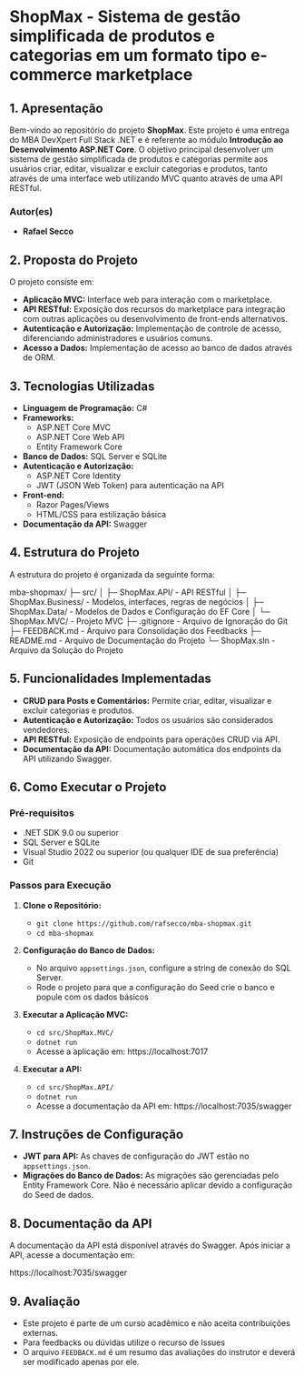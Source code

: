 # **ShopMax - Sistema de gestão simplificada de produtos e categorias em um formato tipo e-commerce marketplace**

## **1. Apresentação**

Bem-vindo ao repositório do projeto **ShopMax**. Este projeto é uma entrega do MBA DevXpert Full Stack .NET e é referente ao módulo **Introdução ao Desenvolvimento ASP.NET Core**.
O objetivo principal desenvolver um sistema de gestão simplificada de produtos e categorias permite aos usuários criar, editar, visualizar e excluir categorias e produtos, tanto através de uma interface web utilizando MVC quanto através de uma API RESTful.

### **Autor(es)**
- **Rafael Secco**

## **2. Proposta do Projeto**

O projeto consiste em:

- **Aplicação MVC:** Interface web para interação com o marketplace.
- **API RESTful:** Exposição dos recursos do marketplace para integração com outras aplicações ou desenvolvimento de front-ends alternativos.
- **Autenticação e Autorização:** Implementação de controle de acesso, diferenciando administradores e usuários comuns.
- **Acesso a Dados:** Implementação de acesso ao banco de dados através de ORM.

## **3. Tecnologias Utilizadas**

- **Linguagem de Programação:** C#
- **Frameworks:**
  - ASP.NET Core MVC
  - ASP.NET Core Web API
  - Entity Framework Core
- **Banco de Dados:** SQL Server e SQLite
- **Autenticação e Autorização:**
  - ASP.NET Core Identity
  - JWT (JSON Web Token) para autenticação na API
- **Front-end:**
  - Razor Pages/Views
  - HTML/CSS para estilização básica
- **Documentação da API:** Swagger

## **4. Estrutura do Projeto**

A estrutura do projeto é organizada da seguinte forma:

mba-shopmax/
├─ src/
│  ├─ ShopMax.API/ - API RESTful
│  ├─ ShopMax.Business/ - Modelos, interfaces, regras de negócios
│  ├─ ShopMax.Data/ - Modelos de Dados e Configuração do EF Core
│  └─ ShopMax.MVC/ - Projeto MVC
├─ .gitignore - Arquivo de Ignoração do Git
├─ FEEDBACK.md - Arquivo para Consolidação dos Feedbacks
├─ README.md - Arquivo de Documentação do Projeto
└─ ShopMax.sln - Arquivo da Solução do Projeto

## **5. Funcionalidades Implementadas**

- **CRUD para Posts e Comentários:** Permite criar, editar, visualizar e excluir categorias e produtos.
- **Autenticação e Autorização:** Todos os usuários são considerados vendedores.
- **API RESTful:** Exposição de endpoints para operações CRUD via API.
- **Documentação da API:** Documentação automática dos endpoints da API utilizando Swagger.

## **6. Como Executar o Projeto**

### **Pré-requisitos**

- .NET SDK 9.0 ou superior
- SQL Server e SQLite
- Visual Studio 2022 ou superior (ou qualquer IDE de sua preferência)
- Git

### **Passos para Execução**

1. **Clone o Repositório:**
   - `git clone https://github.com/rafsecco/mba-shopmax.git`
   - `cd mba-shopmax`

2. **Configuração do Banco de Dados:**
   - No arquivo `appsettings.json`, configure a string de conexão do SQL Server.
   - Rode o projeto para que a configuração do Seed crie o banco e popule com os dados básicos

3. **Executar a Aplicação MVC:**
   - `cd src/ShopMax.MVC/`
   - `dotnet run`
   - Acesse a aplicação em: https://localhost:7017

4. **Executar a API:**
   - `cd src/ShopMax.API/`
   - `dotnet run`
   - Acesse a documentação da API em: https://localhost:7035/swagger

## **7. Instruções de Configuração**

- **JWT para API:** As chaves de configuração do JWT estão no `appsettings.json`.
- **Migrações do Banco de Dados:** As migrações são gerenciadas pelo Entity Framework Core. Não é necessário aplicar devido a configuração do Seed de dados.

## **8. Documentação da API**

A documentação da API está disponível através do Swagger. Após iniciar a API, acesse a documentação em:

https://localhost:7035/swagger

## **9. Avaliação**

- Este projeto é parte de um curso acadêmico e não aceita contribuições externas. 
- Para feedbacks ou dúvidas utilize o recurso de Issues
- O arquivo `FEEDBACK.md` é um resumo das avaliações do instrutor e deverá ser modificado apenas por ele.
